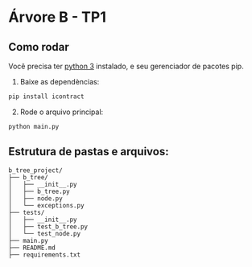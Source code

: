 # Árvore B - TP1

## Como rodar

Você precisa ter [python 3](https://www.python.org/downloads/) instalado, e seu gerenciador de pacotes pip. 

1. Baixe as dependèncias:
```bash
pip install icontract
```

2. Rode o arquivo principal:
```bash
python main.py
```

## Estrutura de pastas e arquivos:
```
b_tree_project/
├── b_tree/
│   ├── __init__.py
│   ├── b_tree.py
│   ├── node.py
│   └── exceptions.py
├── tests/
│   ├── __init__.py
│   ├── test_b_tree.py
│   └── test_node.py
├── main.py
├── README.md
├── requirements.txt
```
